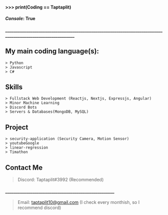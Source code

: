 
#### >>> print(Coding == Taptaplit)
#### *Console*: True

#### ____________________________________________________________________________________________________________

## My main coding language(s):
```
> Python
> Javascript
> C#
```

## Skills
```
> Fullstack Web Development (Reactjs, Nextjs, Expressjs, Angular)
> Minor Machine Learning
> Discord Bots
> Servers & Databases(MongoDB, MySQL)
```

## Project
```
> security-application (Security Camera, Motion Sensor)
> youtubeGoogle
> linear-regression
> Timathon
```
## Contact Me

> Discord: Taptaplit#3992 (Recommended) 
#### ____________________________________________________
> Email: taptaplit10@gmail.com (I check every monthish, so I recommend discord)

